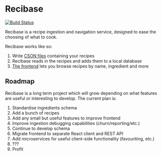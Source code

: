 # Recibase

[![Build Status](https://travis-ci.org/The-Silverwood-Institute/Recibase.svg?branch=master)](https://travis-ci.org/The-Silverwood-Institute/Recibase)

Recibase is a recipe ingestion and navigation service, designed to ease the choosing of what to cook.

Recibase works like so:

1. Write [CSON files][recipes] containing your recipes
2. Recibase reads in the recipes and adds them to a local database
3. [The frontend][frontend] lets you browse recipes by name, ingredient and more

## Roadmap

Recibase is a long term project which will grow depending on what features are useful or interesting to develop. The current plan is:

1. Standardise ingredients schema
2. Add a bunch of recipes
3. Add any small but useful features to improve frontend
4. Improve ingestion debugging capabilities (churn/reporting/etc.)
5. Continue to develop schema
6. Migrate frontend to separate React client and REST API
7. Add microservices for useful client-side functionality (favouriting, etc.)
8. ???
9. Profit

[recipes]: https://github.com/The-Silverwood-Institute/Recipes
[frontend]: https://github.com/The-Silverwood-Institute/Frontend
